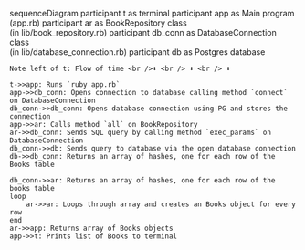sequenceDiagram
    participant t as terminal
    participant app as Main program (app.rb)
    participant ar as BookRepository class <br /> (in lib/book_repository.rb)
    participant db_conn as DatabaseConnection class <br /> (in lib/database_connection.rb)
    participant db as Postgres database

    Note left of t: Flow of time <br />⬇ <br /> ⬇ <br /> ⬇ 

    t->>app: Runs `ruby app.rb`
    app->>db_conn: Opens connection to database calling method `connect` on DatabaseConnection
    db_conn->>db_conn: Opens database connection using PG and stores the connection
    app->>ar: Calls method `all` on BookRepository
    ar->>db_conn: Sends SQL query by calling method `exec_params` on DatabaseConnection
    db_conn->>db: Sends query to database via the open database connection
    db->>db_conn: Returns an array of hashes, one for each row of the Books table

    db_conn->>ar: Returns an array of hashes, one for each row of the books table
    loop 
        ar->>ar: Loops through array and creates an Books object for every row
    end
    ar->>app: Returns array of Books objects
    app->>t: Prints list of Books to terminal
